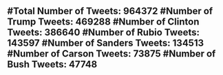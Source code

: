 #Total Number of Tweets: 964372 
#Number of Trump Tweets: 469288
#Number of Clinton Tweets: 386640
#Number of Rubio Tweets: 143597
#Number of Sanders Tweets: 134513
#Number of Carson Tweets: 73875
#Number of Bush Tweets: 47748
---
